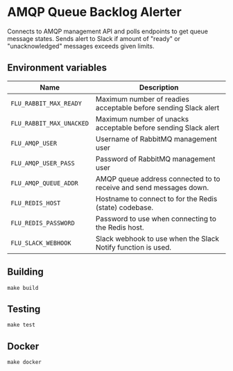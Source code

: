 
# AMQP Queue Backlog Alerter

Connects to AMQP management API and polls endpoints to get queue message
states. Sends alert to Slack if amount of "ready" or "unacknowledged"
messages exceeds given limits.

## Environment variables

|           Name           |                                  Description
|--------------------------|--------------------------------------------------------------------------------|
| `FLU_RABBIT_MAX_READY`   | Maximum number of readies acceptable before sending Slack alert				|
| `FLU_RABBIT_MAX_UNACKED` | Maximum number of unacks acceptable before sending Slack alert	                |
| `FLU_AMQP_USER` 		   | Username of RabbitMQ management user											|
| `FLU_AMQP_USER_PASS` 	   | Password of RabbitMQ management user											|
| `FLU_AMQP_QUEUE_ADDR`    | AMQP queue address connected to to receive and send messages down.           	|
| `FLU_REDIS_HOST`         | Hostname to connect to for the Redis (state) codebase.                       	|
| `FLU_REDIS_PASSWORD`     | Password to use when connecting to the Redis host.                           	|
| `FLU_SLACK_WEBHOOK`      | Slack webhook to use when the Slack Notify function is used.                 	|

## Building

	make build

## Testing

	make test

## Docker

	make docker
